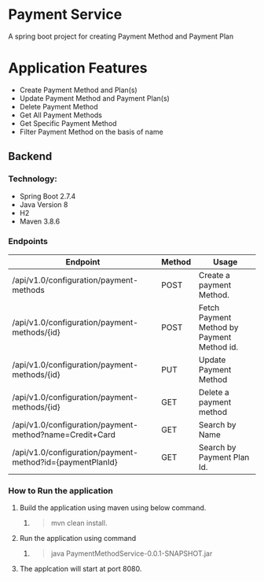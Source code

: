 # Payment Service
A spring boot project for creating Payment Method and Payment Plan

# Application Features

- Create Payment Method and Plan(s)
- Update Payment Method and Payment Plan(s)
- Delete Payment Method
- Get All Payment Methods
- Get Specific Payment Method
- Filter Payment Method on the basis of name

## Backend
### Technology:

- Spring Boot 2.7.4
- Java Version 8
- H2
- Maven 3.8.6


### Endpoints
 Endpoint              | Method | Usage                                       
-----------------------| ------ |---------------------------------------------
/api/v1.0/configuration/payment-methods        | POST | Create a payment Method.                    
/api/v1.0/configuration/payment-methods/{id}   | POST | Fetch Payment Method by Payment Method id.  
/api/v1.0/configuration/payment-methods/{id}  | PUT | Update Payment Method                       
/api/v1.0/configuration/payment-methods/{id}   | GET | Delete a payment method
/api/v1.0/configuration/payment-method?name=Credit+Card   | GET | Search by Name
/api/v1.0/configuration/payment-method?id={paymentPlanId}   | GET | Search by Payment Plan Id.


### How to Run the application

1. Build the application using maven using below command. 
   1. > mvn clean install.
2. Run the application using command 
   1. > java PaymentMethodService-0.0.1-SNAPSHOT.jar
3. The applcation will start at port 8080.


